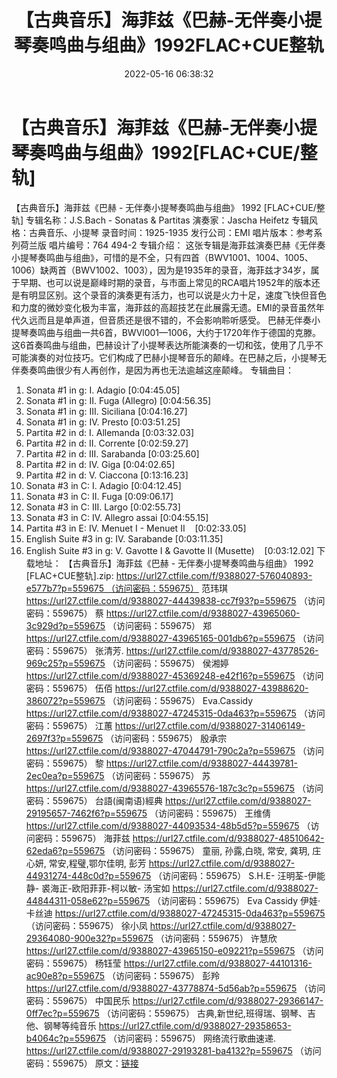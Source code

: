 ﻿---
title: 【古典音乐】海菲兹《巴赫-无伴奏小提琴奏鸣曲与组曲》1992FLAC+CUE整轨
date: 2022-05-16 06:38:32
categories: 古典音乐、新世纪、纯音雅乐
tags: 纯音雅乐
---
# 【古典音乐】海菲兹《巴赫-无伴奏小提琴奏鸣曲与组曲》1992[FLAC+CUE/整轨]

【古典音乐】海菲兹《巴赫 - 无伴奏小提琴奏鸣曲与组曲》 1992 [FLAC+CUE/整轨]
专辑名称：J.S.Bach - Sonatas & Partitas
演奏家：Jascha Heifetz
专辑风格：古典音乐、小提琴
录音时间：1925-1935
发行公司：EMI
唱片版本：参考系列荷兰版
唱片编号：764 494-2
专辑介绍：
这张专辑是海菲兹演奏巴赫《无伴奏小提琴奏鸣曲与组曲》，可惜的是不全，只有四首（BWV1001、1004、1005、1006）缺两首（BWV1002、1003），因为是1935年的录音，海菲兹才34岁，属于早期、也可以说是巅峰时期的录音，与市面上常见的RCA唱片1952年的版本还是有明显区别。这个录音的演奏更有活力，也可以说是火力十足，速度飞快但音色和力度的微妙变化极为丰富，海菲兹的高超技艺在此展露无遗。EMI的录音虽然年代久远而且是单声道，但音质还是很不错的，不会影响聆听感受。
巴赫无伴奏小提琴奏鸣曲与组曲一共6首，BWVl001—1006，大约于1720年作于德国的克滕。这6首奏鸣曲与组曲，巴赫设计了小提琴表达所能演奏的一切和弦，使用了几乎不可能演奏的对位技巧。它们构成了巴赫小提琴音乐的颠峰。在巴赫之后，小提琴无伴奏奏鸣曲很少有人再创作，是因为再也无法逾越这座颠峰。
专辑曲目：
01. Sonata #1 in g: I. Adagio
[0:04:45.05]
02. Sonata #1 in g: II. Fuga (Allegro)
[0:04:56.35]
03. Sonata #1 in g: III. Siciliana
[0:04:16.27]
04. Sonata #1 in g: IV. Presto
[0:03:51.25]
05. Partita #2 in d: I. Allemanda
[0:03:32.03]
06. Partita #2 in d: II. Corrente
[0:02:59.27]
07. Partita #2 in d: III. Sarabanda
[0:03:25.60]
08. Partita #2 in d: IV. Giga
[0:04:02.65]
09. Partita #2 in d: V. Ciaccona
[0:13:16.23]
10. Sonata #3 in C: I. Adagio
[0:04:12.45]
11. Sonata #3 in C: II. Fuga
[0:09:06.17]
12. Sonata #3 in C: III. Largo
[0:02:55.73]
13. Sonata #3 in C: IV. Allegro assai
[0:04:55.15]
14. Partita #3 in E: IV. Menuet I - Menuet
II    [0:02:33.05]
15. English Suite #3 in g: IV. Sarabande
[0:03:11.35]
16. English Suite #3 in g: V. Gavotte I & Gavotte II
(Musette)    [0:03:12.02]
下载地址：
【古典音乐】海菲兹《巴赫 - 无伴奏小提琴奏鸣曲与组曲》 1992
[FLAC+CUE整轨].zip: https://url27.ctfile.com/f/9388027-576040893-e577b7?p=559675 （访问密码：559675）
范玮琪
https://url27.ctfile.com/d/9388027-44439838-cc7f93?p=559675
（访问密码：559675）
蔡
https://url27.ctfile.com/d/9388027-43965060-3c929d?p=559675
（访问密码：559675）
郑
https://url27.ctfile.com/d/9388027-43965165-001db6?p=559675
（访问密码：559675）
张清芳.
https://url27.ctfile.com/d/9388027-43778526-969c25?p=559675
（访问密码：559675）
侯湘婷
https://url27.ctfile.com/d/9388027-45369248-e42f16?p=559675
（访问密码：559675）
伍佰
https://url27.ctfile.com/d/9388027-43988620-386072?p=559675
（访问密码：559675）
Eva.Cassidy
https://url27.ctfile.com/d/9388027-47245315-0da463?p=559675
（访问密码：559675）
江蕙
https://url27.ctfile.com/d/9388027-31406149-2697f3?p=559675
（访问密码：559675）
殷承宗
https://url27.ctfile.com/d/9388027-47044791-790c2a?p=559675
（访问密码：559675）
黎
https://url27.ctfile.com/d/9388027-44439781-2ec0ea?p=559675
（访问密码：559675）
苏
https://url27.ctfile.com/d/9388027-43965576-187c3c?p=559675
（访问密码：559675）
台語(闽南语)經典
https://url27.ctfile.com/d/9388027-29195657-7462f6?p=559675
（访问密码：559675）
王维倩
https://url27.ctfile.com/d/9388027-44093534-48b5d5?p=559675
（访问密码：559675）
海菲兹
https://url27.ctfile.com/d/9388027-48510642-62eda6?p=559675
（访问密码：559675）
童丽, 孙露,白晓, 常安, 龚玥, 庄心妍, 常安,程璧,鄂尔佳明,
彭芳
https://url27.ctfile.com/d/9388027-44931274-448c0d?p=559675
（访问密码：559675）
S.H.E- 汪明荃-伊能静- 裘海正-欧阳菲菲-柯以敏- 汤宝如
https://url27.ctfile.com/d/9388027-44844311-058e62?p=559675
（访问密码：559675）
Eva Cassidy
伊娃·卡丝迪
https://url27.ctfile.com/d/9388027-47245315-0da463?p=559675
（访问密码：559675）
徐小凤
https://url27.ctfile.com/d/9388027-29364080-900e32?p=559675
（访问密码：559675）
许慧欣
https://url27.ctfile.com/d/9388027-43965150-e09221?p=559675
（访问密码：559675）
杨钰莹
https://url27.ctfile.com/d/9388027-44101316-ac90e8?p=559675
（访问密码：559675）
彭羚
https://url27.ctfile.com/d/9388027-43778874-5d56ab?p=559675
（访问密码：559675）
中国民乐
https://url27.ctfile.com/d/9388027-29366147-0ff7ec?p=559675
（访问密码：559675）
古典,新世纪,班得瑞、钢琴、吉他、钢琴等纯音乐
https://url27.ctfile.com/d/9388027-29358653-b4064c?p=559675
（访问密码：559675）
网络流行歌曲速递.
https://url27.ctfile.com/d/9388027-29193281-ba4132?p=559675
（访问密码：559675）
原文：[链接](https://blog.sina.com.cn/s/blog_1647c7e7601030x97.html)